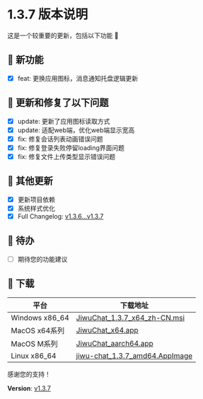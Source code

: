 
# 1.3.7 版本说明

这是一个较重要的更新，包括以下功能 🧪

## 🔮 新功能

- [x] feat: 更换应用图标，消息通知托盘逻辑更新

## 🔨 更新和修复了以下问题

- [x] update: 更新了应用图标读取方式
- [x] update: 适配web端，优化web端显示宽高
- [x] fix: 修复会话列表动画错误问题
- [x] fix: 修复登录失败停留loading界面问题
- [x] fix: 修复文件上传类型显示错误问题

## 🧿 其他更新

- [x] 更新项目依赖
- [x] 系统样式优化
- [x] Full Changelog: [v1.3.6...v1.3.7](https://github.com/KiWi233333/jiwu-mall-chat-tauri/compare/v1.3.6...v1.3.7)

## 📌 待办

- [ ] 期待您的功能建议

## 🧪 下载

| 平台 | 下载地址 |
| --- | --- |
| Windows x86_64 | [JiwuChat_1.3.7_x64_zh-CN.msi](https://github.com/KiWi233333/jiwu-mall-chat-tauri/releases/download/v1.3.7/JiwuChat_1.3.7_x64_zh-CN.msi) |
| MacOS x64系列 | [JiwuChat_x64.app](https://github.com/KiWi233333/jiwu-mall-chat-tauri/releases/download/v1.3.7/JiwuChat_x64.app) |
| MacOS M系列 | [JiwuChat_aarch64.app](https://github.com/KiWi233333/jiwu-mall-chat-tauri/releases/download/v1.3.7/JiwuChat_aarch64.app) |
| Linux x86_64 | [jiwu-chat_1.3.7_amd64.AppImage](https://github.com/KiWi233333/jiwu-mall-chat-tauri/releases/download/v1.3.7/jiwu-chat_1.3.7_amd64.AppImage) |

感谢您的支持！

**Version**: [v1.3.7](https://github.com/KiWi233333/jiwu-mall-chat-tauri/blob/main/.github/releasemd/v1.3.7.md)
